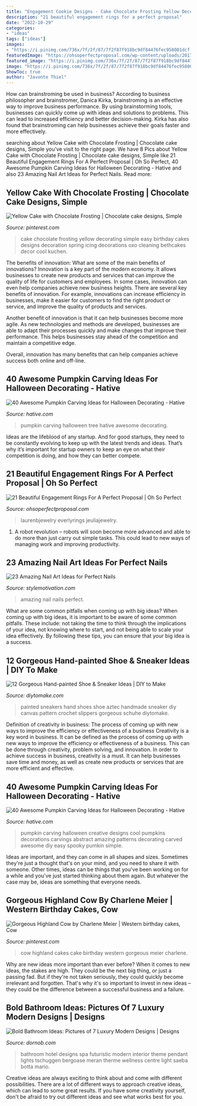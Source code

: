 ```yaml
---
title: "Engagement Cookie Designs - Cake Chocolate Frosting Yellow Decorating Simple Easy Birthday Cakes Designs Decoration Spring Icing Decorations Oxo Cleaning Bethcakes Decor Cool Kuchen"
description: "21 beautiful engagement rings for a perfect proposal"
date: "2022-10-29"
categories:
- "ideas"
tags: ["ideas"]
images:
- "https://i.pinimg.com/736x/7f/2f/87/7f2f87f918bc9df84476fec958001dcf.jpg"
featuredImage: "https://ohsoperfectproposal.com/wp-content/uploads/2017/09/beautiful-engagement-rings-solitaire-diamond-pear-cut-white-gold-laurenbjewelry-via-instagram.jpg"
featured_image: "https://i.pinimg.com/736x/7f/2f/87/7f2f87f918bc9df84476fec958001dcf.jpg"
image: "https://i.pinimg.com/736x/7f/2f/87/7f2f87f918bc9df84476fec958001dcf.jpg"
ShowToc: true
author: "Javonte Thiel"
---
```



How can brainstroming be used in business?
According to business philosopher and brainstromer, Danica Kirka, brainstroming is an effective way to improve business performance. By using brainstorming tools, businesses can quickly come up with ideas and solutions to problems. This can lead to increased efficiency and better decision-making. Kirka has also found that brainstroming can help businesses achieve their goals faster and more effectively.

	

		
searching about Yellow Cake with Chocolate Frosting | Chocolate cake designs, Simple you've visit to the right page. We have 8 Pics about Yellow Cake with Chocolate Frosting | Chocolate cake designs, Simple like 21 Beautiful Engagement Rings For A Perfect Proposal | Oh So Perfect, 40 Awesome Pumpkin Carving Ideas for Halloween Decorating - Hative and also 23 Amazing Nail Art Ideas for Perfect Nails. Read more:
		
    
## Yellow Cake With Chocolate Frosting | Chocolate Cake Designs, Simple

<img loading=lazy src="https://i.pinimg.com/736x/ed/04/e3/ed04e3ec2e8f8d12756c5f6155480c84--simple-cake-designs-cake-simple.jpg" onerror="this.onerror=null;this.src='https://tse2.mm.bing.net/th?id=OIP.E34CSpDEvn5S3AvlGfXdEwHaLH&amp;pid=15.1';" alt="Yellow Cake with Chocolate Frosting | Chocolate cake designs, Simple">

_Source: pinterest.com_

>cake chocolate frosting yellow decorating simple easy birthday cakes designs decoration spring icing decorations oxo cleaning bethcakes decor cool kuchen. 

	

The benefits of innovation: What are some of the main benefits of innovations?
Innovation is a key part of the modern economy. It allows businesses to create new products and services that can improve the quality of life for customers and employees. In some cases, innovation can even help companies achieve new business heights.
There are several key benefits of innovation. For example, innovations can increase efficiency in businesses, make it easier for customers to find the right product or service, and improve the quality of products and services.

Another benefit of innovation is that it can help businesses become more agile. As new technologies and methods are developed, businesses are able to adapt their processes quickly and make changes that improve their performance. This helps businesses stay ahead of the competition and maintain a competitive edge.

Overall, innovation has many benefits that can help companies achieve success both online and off-line.

    
## 40 Awesome Pumpkin Carving Ideas For Halloween Decorating - Hative

<img loading=lazy src="https://hative.com/wp-content/uploads/2014/10/pumpkin-carving-ideas/32-tree-pumpkin.jpg" onerror="this.onerror=null;this.src='https://tse1.mm.bing.net/th?id=OIP.WGM4JBhaS-9FunC8mF9cQwHaHa&amp;pid=15.1';" alt="40 Awesome Pumpkin Carving Ideas for Halloween Decorating - Hative">

_Source: hative.com_

>pumpkin carving halloween tree hative awesome decorating. 

	

Ideas are the lifeblood of any startup. And for good startups, they need to be constantly evolving to keep up with the latest trends and ideas. That’s why it’s important for startup owners to keep an eye on what their competition is doing, and how they can better compete.

    
## 21 Beautiful Engagement Rings For A Perfect Proposal | Oh So Perfect

<img loading=lazy src="https://ohsoperfectproposal.com/wp-content/uploads/2017/09/beautiful-engagement-rings-solitaire-diamond-pear-cut-white-gold-laurenbjewelry-via-instagram.jpg" onerror="this.onerror=null;this.src='https://tse4.mm.bing.net/th?id=OIP.FFRyVw81ptJSyXI38t0Y9gHaLG&amp;pid=15.1';" alt="21 Beautiful Engagement Rings For A Perfect Proposal | Oh So Perfect">

_Source: ohsoperfectproposal.com_

>laurenbjewelry everlyrings jeuliajewelry. 

	

1. A robot revolution – robots will soon become more advanced and able to do more than just carry out simple tasks. This could lead to new ways of managing work and improving productivity.

    
## 23 Amazing Nail Art Ideas For Perfect Nails

<img loading=lazy src="https://www.stylemotivation.com/wp-content/uploads/2013/10/23-Amazing-Nail-Art-Ideas-for-Perfect-Nails-2-620x826.jpg" onerror="this.onerror=null;this.src='https://tse3.mm.bing.net/th?id=OIP.qvCvw5wnuM0cpmjUAf2fHwHaJ3&amp;pid=15.1';" alt="23 Amazing Nail Art Ideas for Perfect Nails">

_Source: stylemotivation.com_

>amazing nail nails perfect. 

	

What are some common pitfalls when coming up with big ideas?
When coming up with big ideas, it is important to be aware of some common pitfalls. These include: not taking the time to think through the implications of your idea, not knowing where to start, and not being able to scale your idea effectively. By following these tips, you can ensure that your big idea is a success.

    
## 12 Gorgeous Hand-painted Shoe &amp; Sneaker Ideas | DIY To Make

<img loading=lazy src="http://www.diytomake.com/wp-content/uploads/2017/01/Aztec-Hand-Painted-Sneakers-Shoes.jpg" onerror="this.onerror=null;this.src='https://tse4.mm.bing.net/th?id=OIP.MoIrgN2o_R9Jn55mpd7B3AHaLH&amp;pid=15.1';" alt="12 Gorgeous Hand-painted Shoe &amp; Sneaker Ideas | DIY to Make">

_Source: diytomake.com_

>painted sneakers hand shoes shoe aztec handmade sneaker diy canvas pattern crochet slippers gorgeous schuhe diytomake. 

	

Definition of creativity in business: The process of coming up with new ways to improve the efficiency or effectiveness of a business
Creativity is a key word in business. It can be defined as the process of coming up with new ways to improve the efficiency or effectiveness of a business. This can be done through creativity, problem solving, and innovation. 
In order to achieve success in business, creativity is a must. It can help businesses save time and money, as well as create new products or services that are more efficient and effective.

    
## 40 Awesome Pumpkin Carving Ideas For Halloween Decorating - Hative

<img loading=lazy src="https://hative.com/wp-content/uploads/2014/10/pumpkin-carving-ideas/19-abstract-pumpkin.jpg" onerror="this.onerror=null;this.src='https://tse1.mm.bing.net/th?id=OIP.4Qt5VOSelIm1VvZmVvHcnQHaKX&amp;pid=15.1';" alt="40 Awesome Pumpkin Carving Ideas for Halloween Decorating - Hative">

_Source: hative.com_

>pumpkin carving halloween creative designs cool pumpkins decorations carvings abstract amazing patterns decorating carved awesome diy easy spooky pumkin simple. 

	

Ideas are important, and they can come in all shapes and sizes. Sometimes they're just a thought that's on your mind, and you need to share it with someone. Other times, ideas can be things that you've been working on for a while and you've just started thinking about them again. But whatever the case may be, ideas are something that everyone needs.

    
## Gorgeous Highland Cow By Charlene Meier | Western Birthday Cakes, Cow

<img loading=lazy src="https://i.pinimg.com/736x/7f/2f/87/7f2f87f918bc9df84476fec958001dcf.jpg" onerror="this.onerror=null;this.src='https://tse2.mm.bing.net/th?id=OIP.Aw49nKTGqFRvuLrsV6cXZwHaLt&amp;pid=15.1';" alt="Gorgeous Highland Cow by Charlene Meier | Western birthday cakes, Cow">

_Source: pinterest.com_

>cow highland cakes cake birthday western gorgeous meier charlene. 

	

Why are new ideas more important than ever before?
When it comes to new ideas, the stakes are high. They could be the next big thing, or just a passing fad. But if they're not taken seriously, they could quickly become irrelevant and forgotten. That's why it's so important to invest in new ideas – they could be the difference between a successful business and a failure.

    
## Bold Bathroom Ideas: Pictures Of 7 Luxury Modern Designs | Designs

<img loading=lazy src="https://dornob.com/wp-content/uploads/2011/01/bathroom-hotel-blue-theme.jpg" onerror="this.onerror=null;this.src='https://tse2.mm.bing.net/th?id=OIP.iPuCdG0y_WNl-kOsrNYxzgAAAA&amp;pid=15.1';" alt="Bold Bathroom Ideas: Pictures of 7 Luxury Modern Designs | Designs">

_Source: dornob.com_

>bathroom hotel designs spa futuristic modern interior theme pendant lights tschuggen bergoase meran therme wellness centre light saeba botta mario. 

	

Creative ideas are always exciting to think about and come with different possibilities. There are a lot of different ways to approach creative ideas, which can lead to some great results. If you have some creativity yourself, don't be afraid to try out different ideas and see what works best for you.

